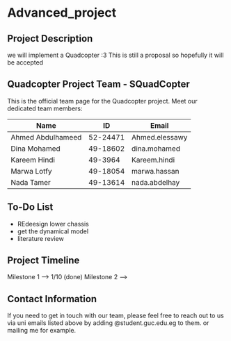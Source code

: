 # Advanced_project 

## Project Description

we will implement a Quadcopter :3 
This is still a proposal so hopefully it will be accepted


## Quadcopter Project Team - SQuadCopter 
This is the official team page for the Quadcopter project. Meet our dedicated team members:

| Name              | ID       | Email                  |
|-------------------|----------|------------------------|
| Ahmed Abdulhameed | 52-24471 | Ahmed.elessawy        |
| Dina Mohamed     | 49-18602 | dina.mohamed          |
| Kareem Hindi      | 49-3964  | Kareem.hindi          |
| Marwa Lotfy       | 49-18054 | marwa.hassan          |
| Nada Tamer        | 49-13614 | nada.abdelhay         |

## To-Do List
- REdeesign lower chassis
- get the dynamical model
- literature review

## Project Timeline

Milestone 1 --> 1/10 (done)
Milestone 2 --> 

## Contact Information

If you need to get in touch with our team, please feel free to reach out to us via uni emails listed above by adding @student.guc.edu.eg to them.
or mailing me for example.


